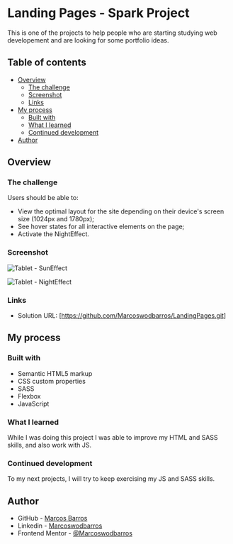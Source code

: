 # Landing Pages - Spark Project

This is one of the projects to help people who are starting studying web developement and are looking for some portfolio ideas.

## Table of contents

- [Overview](#overview)
  - [The challenge](#the-challenge)
  - [Screenshot](#screenshot)
  - [Links](#links)
- [My process](#my-process)
  - [Built with](#built-with)
  - [What I learned](#what-i-learned)
  - [Continued development](#continued-development)
- [Author](#author)


## Overview

### The challenge

Users should be able to:

- View the optimal layout for the site depending on their device's screen size (1024px and 1780px);
- See hover states for all interactive elements on the page;
- Activate the NightEffect.

### Screenshot

![Tablet - SunEffect](https://user-images.githubusercontent.com/108278189/211156824-5295f717-a5a1-411c-9d60-0848a9e7107a.png)

![Tablet - NightEffect](https://user-images.githubusercontent.com/108278189/211156832-83ff6aec-657e-44a2-82b1-168c4970276b.png)

### Links

- Solution URL: [https://github.com/Marcoswodbarros/LandingPages.git]


## My process

### Built with

- Semantic HTML5 markup
- CSS custom properties
- SASS
- Flexbox
- JavaScript

### What I learned

While I was doing this project I was able to improve my HTML and SASS skills, and also work with JS.

### Continued development

To my next projects, I will try to keep exercising my JS and SASS skills.


## Author

- GitHub - [Marcos Barros](https://github.com/Marcoswodbarros)
- Linkedin - [Marcoswodbarros](www.linkedin.com/in/marcoswodbarros)
- Frontend Mentor - [@Marcoswodbarros](https://www.frontendmentor.io/profile/Marcoswodbarros)